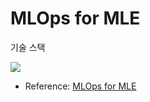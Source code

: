 # MLOps for MLE

기술 스택

![](https://mlops-for-all.github.io/assets/images/open-stacks-2-32f97815a2c7d02a32f080a996712ca6.png)

- Reference: [MLOps for MLE](https://mlops-for-mle.github.io/tutorial/) 
